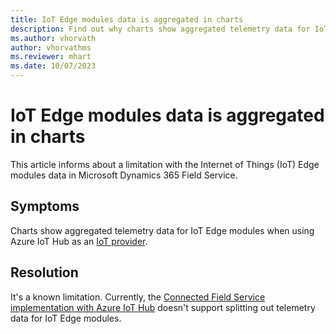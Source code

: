 ```yaml
---
title: IoT Edge modules data is aggregated in charts
description: Find out why charts show aggregated telemetry data for IoT Edge modules in Dynamics 365 Connected Field Service.
ms.author: vhorvath
author: vhorvathms
ms.reviewer: mhart
ms.date: 10/07/2023
---
```

# IoT Edge modules data is aggregated in charts

This article informs about a limitation with the Internet of Things (IoT) Edge modules data in Microsoft Dynamics 365 Field Service.

## Symptoms

Charts show aggregated telemetry data for IoT Edge modules when using Azure IoT Hub as an [IoT provider](/dynamics365/field-service/cfs-provider-iot-hub).

## Resolution

It's a known limitation. Currently, the [Connected Field Service implementation with Azure IoT Hub](/dynamics365/field-service/installation-setup-iothub) doesn't support splitting out telemetry data for IoT Edge modules.
